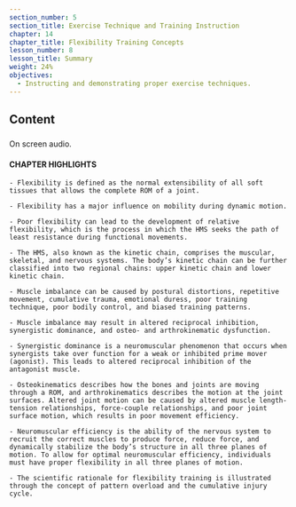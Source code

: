```yaml
---
section_number: 5
section_title: Exercise Technique and Training Instruction
chapter: 14
chapter_title: Flexibility Training Concepts
lesson_number: 8
lesson_title: Summary
weight: 24%
objectives:
  - Instructing and demonstrating proper exercise techniques.
---
```


## Content
### 

On screen audio. 

#### CHAPTER HIGHLIGHTS

	- Flexibility is defined as the normal extensibility of all soft tissues that allows the complete ROM of a joint.

	- Flexibility has a major influence on mobility during dynamic motion.

	- Poor flexibility can lead to the development of relative flexibility, which is the process in which the HMS seeks the path of least resistance during functional movements.

	- The HMS, also known as the kinetic chain, comprises the muscular, skeletal, and nervous systems. The body’s kinetic chain can be further classified into two regional chains: upper kinetic chain and lower kinetic chain.

	- Muscle imbalance can be caused by postural distortions, repetitive movement, cumulative trauma, emotional duress, poor training technique, poor bodily control, and biased training patterns.

	- Muscle imbalance may result in altered reciprocal inhibition, synergistic dominance, and osteo- and arthrokinematic dysfunction.

	- Synergistic dominance is a neuromuscular phenomenon that occurs when synergists take over function for a weak or inhibited prime mover (agonist). This leads to altered reciprocal inhibition of the antagonist muscle.

	- Osteokinematics describes how the bones and joints are moving through a ROM, and arthrokinematics describes the motion at the joint surfaces. Altered joint motion can be caused by altered muscle length-tension relationships, force-couple relationships, and poor joint surface motion, which results in poor movement efficiency.

	- Neuromuscular efficiency is the ability of the nervous system to recruit the correct muscles to produce force, reduce force, and dynamically stabilize the body’s structure in all three planes of motion. To allow for optimal neuromuscular efficiency, individuals must have proper flexibility in all three planes of motion.

	- The scientific rationale for flexibility training is illustrated through the concept of pattern overload and the cumulative injury cycle.